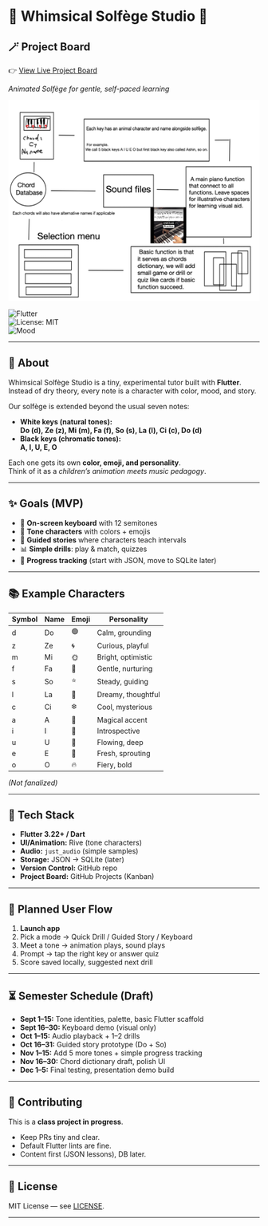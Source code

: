 # 🎵 Whimsical Solfège Studio 🌸  
## 🪄 Project Board
👉 [View Live Project Board](https://github.com/users/WillSnakeTaka/projects/4)

*Animated Solfège for gentle, self-paced learning*  

![Banner Placeholder](docs/Diagram.jpg)  

![Flutter](https://img.shields.io/badge/flutter-3.22-blue?logo=flutter)  
![License: MIT](https://img.shields.io/badge/License-MIT-pink.svg)  
![Mood](https://img.shields.io/badge/mood-cute💖-mintgreen)  

---

## 🌱 About  
Whimsical Solfège Studio is a tiny, experimental tutor built with **Flutter**.  
Instead of dry theory, every note is a character with color, mood, and story.  

Our solfège is extended beyond the usual seven notes:  

- **White keys (natural tones):**  
  **Do (d), Ze (z), Mi (m), Fa (f), So (s), La (l), Ci (c), Do (d)**  
- **Black keys (chromatic tones):**  
  **A, I, U, E, O**  

Each one gets its own **color, emoji, and personality**.  
Think of it as a *children’s animation meets music pedagogy*.  

---

## ✨ Goals (MVP)  
- 🎹 **On-screen keyboard** with 12 semitones  
- 🧚 **Tone characters** with colors + emojis  
- 📖 **Guided stories** where characters teach intervals  
- 📊 **Simple drills**: play & match, quizzes  
- 💾 **Progress tracking** (start with JSON, move to SQLite later)  

---

## 📚 Example Characters  
| Symbol | Name | Emoji  | Personality |
|--------|------|-------|-------------|
| d      | Do   | 🟢    | Calm, grounding |
| z      | Ze   | 🌀    | Curious, playful |
| m      | Mi   | 🌞    | Bright, optimistic |
| f      | Fa   | 🌸    | Gentle, nurturing |
| s      | So   | ⭐    | Steady, guiding |
| l      | La   | 🌙    | Dreamy, thoughtful |
| c      | Ci   | ❄️    | Cool, mysterious |
| a      | A    | 🔮    | Magical accent |
| i      | I    | 💠    | Introspective |
| u      | U    | 🌊    | Flowing, deep |
| e      | E    | 🍃    | Fresh, sprouting |
| o      | O    | 🔥    | Fiery, bold |

*(Not fanalized)*  

---

## 🚀 Tech Stack  
- **Flutter 3.22+ / Dart**  
- **UI/Animation:** Rive (tone characters)  
- **Audio:** `just_audio` (simple samples)  
- **Storage:** JSON → SQLite (later)  
- **Version Control:** GitHub repo  
- **Project Board:** GitHub Projects (Kanban)  

---

## 🎹 Planned User Flow  
1. **Launch app**  
2. Pick a mode → Quick Drill / Guided Story / Keyboard  
3. Meet a tone → animation plays, sound plays  
4. Prompt → tap the right key or answer quiz  
5. Score saved locally, suggested next drill  

---

## ⏳ Semester Schedule (Draft)  
- **Sept 1–15:** Tone identities, palette, basic Flutter scaffold  
- **Sept 16–30:** Keyboard demo (visual only)  
- **Oct 1–15:** Audio playback + 1–2 drills  
- **Oct 16–31:** Guided story prototype (Do + So)  
- **Nov 1–15:** Add 5 more tones + simple progress tracking  
- **Nov 16–30:** Chord dictionary draft, polish UI  
- **Dec 1–5:** Final testing, presentation demo build  

---

## 💖 Contributing  
This is a **class project in progress**.  
- Keep PRs tiny and clear.  
- Default Flutter lints are fine.  
- Content first (JSON lessons), DB later.  

---

## 📜 License  
MIT License — see [LICENSE](LICENSE).  

---

